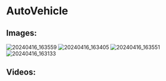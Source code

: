 # AutoVehicle
## Images:
![20240416_163559](https://github.com/chinmaykrishnroy/Autonomous_Mecanum_Robot/assets/65699140/70adbb1f-93f1-4be0-a8ad-7d696c1b8ccb)
![20240416_163405](https://github.com/chinmaykrishnroy/Autonomous_Mecanum_Robot/assets/65699140/7e52572d-f025-4eec-a681-ca2aa50b33ce)
![20240416_163551](https://github.com/chinmaykrishnroy/Autonomous_Mecanum_Robot/assets/65699140/7c1defc4-f598-414e-950c-edf725594a4f)
![20240416_163133](https://github.com/chinmaykrishnroy/Autonomous_Mecanum_Robot/assets/65699140/7ce9f9bf-5bf0-49df-abb6-6743a5493c79)
 ## Videos:
